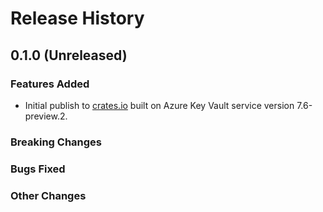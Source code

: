 # Release History

## 0.1.0 (Unreleased)

### Features Added

- Initial publish to [crates.io](https://crates.io/crates/azure_security_keyvault_secrets) built on Azure Key Vault service version 7.6-preview.2.

### Breaking Changes

### Bugs Fixed

### Other Changes
